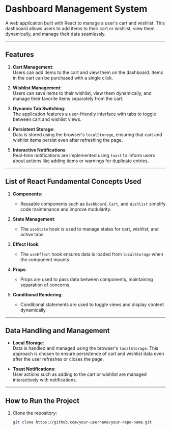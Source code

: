 # Dashboard Management System

A web application built with React to manage a user's cart and wishlist. This dashboard allows users to add items to their cart or wishlist, view them dynamically, and manage their data seamlessly.

---

## Features

1. **Cart Management**:  
   Users can add items to the cart and view them on the dashboard. Items in the cart can be purchased with a single click.

2. **Wishlist Management**:  
   Users can save items to their wishlist, view them dynamically, and manage their favorite items separately from the cart.

3. **Dynamic Tab Switching**:  
   The application features a user-friendly interface with tabs to toggle between cart and wishlist views.

4. **Persistent Storage**:  
   Data is stored using the browser's `localStorage`, ensuring that cart and wishlist items persist even after refreshing the page.

5. **Interactive Notifications**:  
   Real-time notifications are implemented using `toast` to inform users about actions like adding items or warnings for duplicate entries.

---

## List of React Fundamental Concepts Used

1. **Components**:  
   - Reusable components such as `Dashboard`, `Cart`, and `Wishlist` simplify code maintenance and improve modularity.

2. **State Management**:  
   - The `useState` hook is used to manage states for cart, wishlist, and active tabs.

3. **Effect Hook**:  
   - The `useEffect` hook ensures data is loaded from `localStorage` when the component mounts.

4. **Props**:  
   - Props are used to pass data between components, maintaining separation of concerns.

5. **Conditional Rendering**:  
   - Conditional statements are used to toggle views and display content dynamically.

---

## Data Handling and Management

- **Local Storage**:  
  Data is handled and managed using the browser's `localStorage`. This approach is chosen to ensure persistence of cart and wishlist data even after the user refreshes or closes the page.

- **Toast Notifications**:  
  User actions such as adding to the cart or wishlist are managed interactively with notifications.

---

## How to Run the Project

1. Clone the repository:
   ```bash
   git clone https://github.com/your-username/your-repo-name.git
